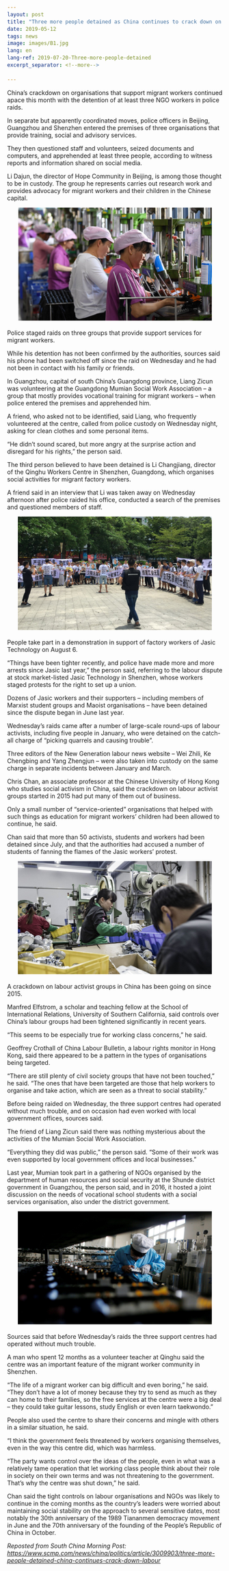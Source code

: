 ```yaml
---
layout: post
title: "Three more people detained as China continues to crack down on labour groups"
date: 2019-05-12
tags: news
image: images/B1.jpg
lang: en
lang-ref: 2019-07-20-Three-more-people-detained
excerpt_separator: <!--more-->

---
```


China’s crackdown on organisations that support migrant workers continued apace this month with the detention of at least three NGO workers in police raids.

In separate but apparently coordinated moves, police officers in Beijing, Guangzhou and Shenzhen entered the premises of three organisations that provide training, social and advisory services.

They then questioned staff and volunteers, seized documents and computers, and apprehended at least three people, according to witness reports and information shared on social media.

Li Dajun, the director of Hope Community in Beijing, is among those thought to be in custody. The group he represents carries out research work and provides advocacy for migrant workers and their children in the Chinese capital.

<div style="text-align:center"><img src="/images/B2.jpg" width="90%"/></div><br>Police staged raids on three groups that provide support services for migrant workers. <br>

While his detention has not been confirmed by the authorities, sources said his phone had been switched off since the raid on Wednesday and he had not been in contact with his family or friends.

In Guangzhou, capital of south China’s Guangdong province, Liang Zicun was volunteering at the Guangdong Mumian Social Work Association – a group that mostly provides vocational training for migrant workers – when police entered the premises and apprehended him.

A friend, who asked not to be identified, said Liang, who frequently volunteered at the centre, called from police custody on Wednesday night, asking for clean clothes and some personal items.

“He didn’t sound scared, but more angry at the surprise action and disregard for his rights,” the person said.

The third person believed to have been detained is Li Changjiang, director of the Qinghu Workers Centre in Shenzhen, Guangdong, which organises social activities for migrant factory workers.

A friend said in an interview that Li was taken away on Wednesday afternoon after police raided his office, conducted a search of the premises and questioned members of staff.

<div style="text-align:center"><img src="/images/B3.jpg" width="90%"/></div><br>People take part in a demonstration in support of factory workers of Jasic Technology on August 6. <br>

“Things have been tighter recently, and police have made more and more arrests since Jasic last year,” the person said, referring to the labour dispute at stock market-listed Jasic Technology in Shenzhen, whose workers staged protests for the right to set up a union.

Dozens of Jasic workers and their supporters – including members of Marxist student groups and Maoist organisations – have been detained since the dispute began in June last year.

Wednesday’s raids came after a number of large-scale round-ups of labour activists, including five people in January, who were detained on the catch-all charge of “picking quarrels and causing trouble”.

Three editors of the New Generation labour news website – Wei Zhili, Ke Chengbing and Yang Zhengjun – were also taken into custody on the same charge in separate incidents between January and March.

Chris Chan, an associate professor at the Chinese University of Hong Kong who studies social activism in China, said the crackdown on labour activist groups started in 2015 had put many of them out of business.

Only a small number of “service-oriented” organisations that helped with such things as education for migrant workers’ children had been allowed to continue, he said.

Chan said that more than 50 activists, students and workers had been detained since July, and that the authorities had accused a number of students of fanning the flames of the Jasic workers’ protest.

<div style="text-align:center"><img src="/images/B4.jpg" width="90%"/></div><br>A crackdown on labour activist groups in China has been going on since 2015. <br>

Manfred Elfstrom, a scholar and teaching fellow at the School of International Relations, University of Southern California, said controls over China’s labour groups had been tightened significantly in recent years.

“This seems to be especially true for working class concerns,” he said.

Geoffrey Crothall of China Labour Bulletin, a labour rights monitor in Hong Kong, said there appeared to be a pattern in the types of organisations being targeted.

“There are still plenty of civil society groups that have not been touched,” he said. “The ones that have been targeted are those that help workers to organise and take action, which are seen as a threat to social stability.”

Before being raided on Wednesday, the three support centres had operated without much trouble, and on occasion had even worked with local government offices, sources said.

The friend of Liang Zicun said there was nothing mysterious about the activities of the Mumian Social Work Association.

“Everything they did was public,” the person said. “Some of their work was even supported by local government offices and local businesses.”

Last year, Mumian took part in a gathering of NGOs organised by the department of human resources and social security at the Shunde district government in Guangzhou, the person said, and in 2016, it hosted a joint discussion on the needs of vocational school students with a social services organisation, also under the district government.

<div style="text-align:center"><img src="/images/B5.jpg" width="90%"/></div><br>Sources said that before Wednesday’s raids the three support centres had operated without much trouble. <br>

A man who spent 12 months as a volunteer teacher at Qinghu said the centre was an important feature of the migrant worker community in Shenzhen.

“The life of a migrant worker can big difficult and even boring,” he said. “They don’t have a lot of money because they try to send as much as they can home to their families, so the free services at the centre were a big deal – they could take guitar lessons, study English or even learn taekwondo.”

People also used the centre to share their concerns and mingle with others in a similar situation, he said.

“I think the government feels threatened by workers organising themselves, even in the way this centre did, which was harmless.

“The party wants control over the ideas of the people, even in what was a relatively tame operation that let working class people think about their role in society on their own terms and was not threatening to the government. That’s why the centre was shut down,” he said.

Chan said the tight controls on labour organisations and NGOs was likely to continue in the coming months as the country’s leaders were worried about maintaining social stability on the approach to several sensitive dates, most notably the 30th anniversary of the 1989 Tiananmen democracy movement in June and the 70th anniversary of the founding of the People’s Republic of China in October.

<em>Reposted from South China Morning Post: <https://www.scmp.com/news/china/politics/article/3009903/three-more-people-detained-china-continues-crack-down-labour></em>

